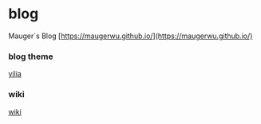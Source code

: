 # blog
Mauger`s Blog [https://maugerwu.github.io/](https://maugerwu.github.io/)

### blog theme
[yilia](https://github.com/litten/hexo-theme-yilia)

### wiki
[wiki](https://github.com/MaugerWu/MaugerWu.github.io/wiki/index)
